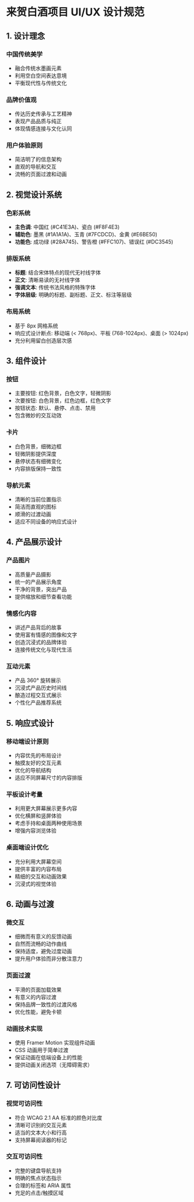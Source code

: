 # 来贺白酒项目 UI/UX 设计规范

## 1. 设计理念

### 中国传统美学
- 融合传统水墨画元素
- 利用空白空间表达意境
- 平衡现代性与传统文化

### 品牌价值观
- 传达历史传承与工艺精神
- 表现产品品质与纯正
- 体现情感连接与文化认同

### 用户体验原则
- 简洁明了的信息架构
- 直观的导航和交互
- 流畅的页面过渡和动画

## 2. 视觉设计系统

### 色彩系统
- **主色调**: 中国红 (#C41E3A)、瓷白 (#F8F4E3)
- **辅助色**: 墨黑 (#1A1A1A)、玉青 (#7FCDCD)、金黄 (#E6BE50)
- **功能色**: 成功绿 (#28A745)、警告橙 (#FFC107)、错误红 (#DC3545)

### 排版系统
- **标题**: 结合宋体特点的现代无衬线字体
- **正文**: 清晰易读的无衬线字体
- **强调文本**: 传统书法风格的特殊字体
- **字体层级**: 明确的标题、副标题、正文、标注等层级

### 布局系统
- 基于 8px 网格系统
- 响应式设计断点: 移动端 (< 768px)、平板 (768-1024px)、桌面 (> 1024px)
- 充分利用留白创造层次感

## 3. 组件设计

### 按钮
- 主要按钮: 红色背景，白色文字，轻微阴影
- 次要按钮: 白色背景，红色边框，红色文字
- 按钮状态: 默认、悬停、点击、禁用
- 包含微妙的交互动效

### 卡片
- 白色背景，细微边框
- 轻微阴影提供深度
- 悬停状态有细微变化
- 内容排版保持一致性

### 导航元素
- 清晰的当前位置指示
- 简洁而直观的图标
- 顺滑的过渡动画
- 适应不同设备的响应式设计

## 4. 产品展示设计

### 产品图片
- 高质量产品摄影
- 统一的产品展示角度
- 干净的背景，突出产品
- 提供缩放和细节查看功能

### 情感化内容
- 讲述产品背后的故事
- 使用富有情感的图像和文字
- 创造沉浸式的品牌体验
- 连接传统文化与现代生活

### 互动元素
- 产品 360° 旋转展示
- 沉浸式产品历史时间线
- 酿造过程交互式展示
- 个性化产品推荐系统

## 5. 响应式设计

### 移动端设计原则
- 内容优先的布局设计
- 触摸友好的交互元素
- 优化的导航结构
- 适应不同屏幕尺寸的内容排版

### 平板设计考量
- 利用更大屏幕展示更多内容
- 优化横屏和竖屏体验
- 考虑手持和桌面两种使用场景
- 增强内容浏览体验

### 桌面端设计优化
- 充分利用大屏幕空间
- 提供丰富的内容布局
- 精细的交互和动画效果
- 沉浸式的视觉体验

## 6. 动画与过渡

### 微交互
- 细微而有意义的反馈动画
- 自然而流畅的动作曲线
- 保持适度，避免过度动画
- 提升用户体验而非分散注意力

### 页面过渡
- 平滑的页面加载效果
- 有意义的内容过渡
- 保持品牌一致性的过渡风格
- 优化性能，避免卡顿

### 动画技术实现
- 使用 Framer Motion 实现组件动画
- CSS 动画用于简单过渡
- 保证动画在低端设备上的性能
- 提供动画关闭选项（无障碍需求）

## 7. 可访问性设计

### 视觉可访问性
- 符合 WCAG 2.1 AA 标准的颜色对比度
- 清晰可识别的交互元素
- 适当的文本大小和行高
- 支持屏幕阅读器的标记

### 交互可访问性
- 完整的键盘导航支持
- 明确的焦点状态指示
- 合理的标签和 ARIA 属性
- 充足的点击/触摸区域 